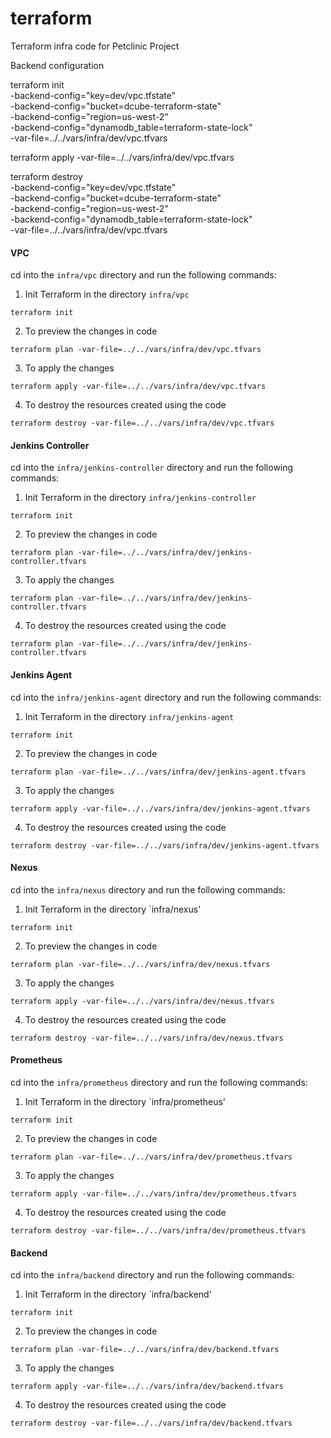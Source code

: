 # terraform
Terraform infra code for Petclinic Project

Backend configuration

terraform init \
    -backend-config="key=dev/vpc.tfstate" \
    -backend-config="bucket=dcube-terraform-state" \
    -backend-config="region=us-west-2" \
    -backend-config="dynamodb_table=terraform-state-lock" \
    -var-file=../../vars/infra/dev/vpc.tfvars

terraform apply -var-file=../../vars/infra/dev/vpc.tfvars

terraform destroy \
    -backend-config="key=dev/vpc.tfstate" \
    -backend-config="bucket=dcube-terraform-state" \
    -backend-config="region=us-west-2" \
    -backend-config="dynamodb_table=terraform-state-lock" \
    -var-file=../../vars/infra/dev/vpc.tfvars

#### VPC

cd into the `infra/vpc` directory and run the following commands:

1. Init Terraform in the directory `infra/vpc`

```
terraform init
```
2. To preview the changes in code

```
terraform plan -var-file=../../vars/infra/dev/vpc.tfvars
```
3. To apply the changes

```
terraform apply -var-file=../../vars/infra/dev/vpc.tfvars
```
4. To destroy the resources created using the code

```
terraform destroy -var-file=../../vars/infra/dev/vpc.tfvars
```

#### Jenkins Controller

cd into the `infra/jenkins-controller` directory and run the following commands:

1. Init Terraform in the directory `infra/jenkins-controller`

```
terraform init
```
2. To preview the changes in code

```
terraform plan -var-file=../../vars/infra/dev/jenkins-controller.tfvars
```
3. To apply the changes

```
terraform plan -var-file=../../vars/infra/dev/jenkins-controller.tfvars
```
4. To destroy the resources created using the code

```
terraform plan -var-file=../../vars/infra/dev/jenkins-controller.tfvars
```

#### Jenkins Agent

cd into the `infra/jenkins-agent` directory and run the following commands:

1. Init Terraform in the directory `infra/jenkins-agent`

```
terraform init
```
2. To preview the changes in code

```
terraform plan -var-file=../../vars/infra/dev/jenkins-agent.tfvars
```
3. To apply the changes

```
terraform apply -var-file=../../vars/infra/dev/jenkins-agent.tfvars
```
4. To destroy the resources created using the code

```
terraform destroy -var-file=../../vars/infra/dev/jenkins-agent.tfvars
```

#### Nexus

cd into the `infra/nexus` directory and run the following commands:

1. Init Terraform in the directory `infra/nexus'

```
terraform init
```
2. To preview the changes in code

```
terraform plan -var-file=../../vars/infra/dev/nexus.tfvars
```
3. To apply the changes

```
terraform apply -var-file=../../vars/infra/dev/nexus.tfvars
```
4. To destroy the resources created using the code

```
terraform destroy -var-file=../../vars/infra/dev/nexus.tfvars
```

#### Prometheus

cd into the `infra/prometheus` directory and run the following commands:

1. Init Terraform in the directory `infra/prometheus'

```
terraform init
```
2. To preview the changes in code

```
terraform plan -var-file=../../vars/infra/dev/prometheus.tfvars
```
3. To apply the changes

```
terraform apply -var-file=../../vars/infra/dev/prometheus.tfvars
```
4. To destroy the resources created using the code

```
terraform destroy -var-file=../../vars/infra/dev/prometheus.tfvars
```

#### Backend

cd into the `infra/backend` directory and run the following commands:

1. Init Terraform in the directory `infra/backend'

```
terraform init
```
2. To preview the changes in code

```
terraform plan -var-file=../../vars/infra/dev/backend.tfvars
```
3. To apply the changes

```
terraform apply -var-file=../../vars/infra/dev/backend.tfvars
```
4. To destroy the resources created using the code

```
terraform destroy -var-file=../../vars/infra/dev/backend.tfvars
```


